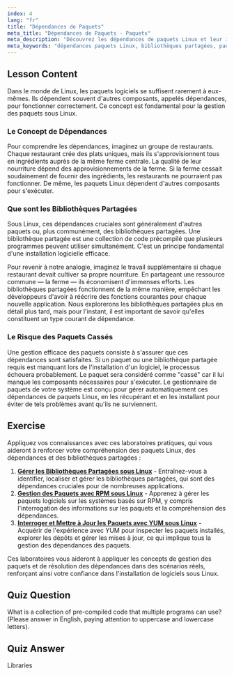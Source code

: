 ```yaml
---
index: 4
lang: "fr"
title: "Dépendances de Paquets"
meta_title: "Dépendances de Paquets - Paquets"
meta_description: "Découvrez les dépendances de paquets Linux et leur importance cruciale pour l'installation de logiciels. Ce guide explique les bibliothèques partagées et comment la gestion des paquets gère les dépendances pour éviter les logiciels défectueux."
meta_keywords: "dépendances paquets Linux, bibliothèques partagées, paquets Linux, gestion des paquets, installation logiciels Linux, tutoriel Linux, Linux débutant, guide Linux"
---
```


## Lesson Content

Dans le monde de Linux, les paquets logiciels se suffisent rarement à eux-mêmes. Ils dépendent souvent d'autres composants, appelés dépendances, pour fonctionner correctement. Ce concept est fondamental pour la gestion des paquets sous Linux.

### Le Concept de Dépendances

Pour comprendre les dépendances, imaginez un groupe de restaurants. Chaque restaurant crée des plats uniques, mais ils s'approvisionnent tous en ingrédients auprès de la même ferme centrale. La qualité de leur nourriture dépend des approvisionnements de la ferme. Si la ferme cessait soudainement de fournir des ingrédients, les restaurants ne pourraient pas fonctionner. De même, les paquets Linux dépendent d'autres composants pour s'exécuter.

### Que sont les Bibliothèques Partagées

Sous Linux, ces dépendances cruciales sont généralement d'autres paquets ou, plus communément, des bibliothèques partagées. Une bibliothèque partagée est une collection de code précompilé que plusieurs programmes peuvent utiliser simultanément. C'est un principe fondamental d'une installation logicielle efficace.

Pour revenir à notre analogie, imaginez le travail supplémentaire si chaque restaurant devait cultiver sa propre nourriture. En partageant une ressource commune — la ferme — ils économisent d'immenses efforts. Les bibliothèques partagées fonctionnent de la même manière, empêchant les développeurs d'avoir à réécrire des fonctions courantes pour chaque nouvelle application. Nous explorerons les bibliothèques partagées plus en détail plus tard, mais pour l'instant, il est important de savoir qu'elles constituent un type courant de dépendance.

### Le Risque des Paquets Cassés

Une gestion efficace des paquets consiste à s'assurer que ces dépendances sont satisfaites. Si un paquet ou une bibliothèque partagée requis est manquant lors de l'installation d'un logiciel, le processus échouera probablement. Le paquet sera considéré comme "cassé" car il lui manque les composants nécessaires pour s'exécuter. Le gestionnaire de paquets de votre système est conçu pour gérer automatiquement ces dépendances de paquets Linux, en les récupérant et en les installant pour éviter de tels problèmes avant qu'ils ne surviennent.

## Exercise

Appliquez vos connaissances avec ces laboratoires pratiques, qui vous aideront à renforcer votre compréhension des paquets Linux, des dépendances et des bibliothèques partagées :

1. **[Gérer les Bibliothèques Partagées sous Linux](https://labex.io/fr/labs/comptia-manage-shared-libraries-in-linux-590867)** - Entraînez-vous à identifier, localiser et gérer les bibliothèques partagées, qui sont des dépendances cruciales pour de nombreuses applications.
2. **[Gestion des Paquets avec RPM sous Linux](https://labex.io/fr/labs/rhel-managing-packages-with-rpm-in-linux-590868)** - Apprenez à gérer les paquets logiciels sur les systèmes basés sur RPM, y compris l'interrogation des informations sur les paquets et la compréhension des dépendances.
3. **[Interroger et Mettre à Jour les Paquets avec YUM sous Linux](https://labex.io/fr/labs/rhel-query-and-update-packages-with-yum-in-linux-590869)** - Acquérir de l'expérience avec YUM pour inspecter les paquets installés, explorer les dépôts et gérer les mises à jour, ce qui implique tous la gestion des dépendances des paquets.

Ces laboratoires vous aideront à appliquer les concepts de gestion des paquets et de résolution des dépendances dans des scénarios réels, renforçant ainsi votre confiance dans l'installation de logiciels sous Linux.

## Quiz Question

What is a collection of pre-compiled code that multiple programs can use? (Please answer in English, paying attention to uppercase and lowercase letters).

## Quiz Answer

Libraries
